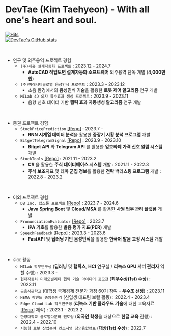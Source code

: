 DevTae (Kim Taehyeon) - With all one's heart and soul.
=====


[![Hits](https://hits.seeyoufarm.com/api/count/incr/badge.svg?url=https%3A%2F%2Fgithub.com%2FDevTae&count_bg=%2379C83D&title_bg=%23555555&icon=&icon_color=%23E7E7E7&title=hits&edge_flat=false)](https://hits.seeyoufarm.com)
<br/>
[![DevTae's GitHub stats](https://github-readme-stats.vercel.app/api?username=DevTae)](https://github.com/anuraghazra/github-readme-stats)

<br/>

- 연구 및 외주용역 프로젝트 경험
  - `(주)세홍 설계자동화 프로젝트` : 2023.12 - 2024.7
    - **AutoCAD 작업도면 설계자동화 소프트웨어** 외주용역 단독 개발 (**4,000만 원**)
  - `(주)미래시티글로벌 음성인식 프로젝트` : 2023.3 - 2023.12
    - 소음 환경에서의 **음성인식 기술**을 활용한 **로봇 제어 알고리즘** 연구 개발
  - `MILab 4D 의자 특수효과 생성 프로젝트` : 2023.9 - 2023.11
    - 음향 신호 데이터 기반 **햅틱 효과 자동생성 알고리즘** 연구 개발
<!--| NK에듀 외주용역 프로젝트 | **사용자 300명 규모**의 NK에듀 학생 숙제 관리 플랫폼 개발 | 2023.12 - | (미정)-->

<br/>

- 증권 프로젝트 경험
  - `StockPricePrediction` [[Repo]](https://github.com/DevTae/StockPricePredictionPreview) : 2023.7 - 
    - **RNN 시계열 데이터 분석**을 활용한 **중장기 시황 분석 프로그램** 개발
  - `BitgetTelegramSignal` [[Repo]](https://github.com/DevTae/BitgetTelegramSignal) : 2023.9 - 2023.10
    - **Bitget API** 와 **Telegram API** 를 활용한 **암호화폐 가격 신호 알람 시스템** 개발
  - `StockTools` [[Repo]](https://github.com/DevTae/StockToolsPreview) : 2021.11 - 2023.2
    - **C#** 을 활용한 **주식 데이터베이스 시스템** 개발 : 2021.11 - 2022.3
    - **주식 보조지표** 및 **테마 군집 정보**를 활용한 **전략 백테스팅 프로그램** 개발 : 2022.8 - 2023.2
  <!--   - `StockFlow` [[Repo]](https://github.com/DevTae/StockFlow) : 2023.12 - 
    - **Django** 를 활용한 **주식 거래대금 분석 정보 제공 웹** 개발 -->
  <!--- **키움 Open API+** 을 활용한 **자동 매매 봇** 개발 : 2023.12 - -->

<br/>

- 이외 프로젝트 경험
  - `DB Inc. 캡스톤 프로젝트` [[Repo]](https://github.com/DB-Inc-Capstone) : 2023.7 - 2024.6
    - **Java Spring Boot** 및 **Cloud/MSA** 를 활용한 **사원 업무 관리 플랫폼** 개발
  - `PronunciationEvaluator` [[Repo]](https://github.com/DevTae/PronunciationEvaluator) : 2023.7
    - **IPA 기호**를 활용한 **발음 평가 지표(PER)** 개발
  - `SpeechFeedback` [[Repo]](https://github.com/DevTae/SpeechFeedback) : 2023.3 - 2023.6
    - **FastAPI** 및 **딥러닝 기반 음성인식**을 활용한 **한국어 발음 교정 시스템** 개발

<br/>

- 주요 활동
  - `MILab 학부연구생` (**딥러닝** 및 **햅틱스**, **HCI** 연구실 / **리눅스 GPU 서버 관리자** 역할 수행) : 2023.3 -
  - `현대자동차 미래모빌리티 햅틱 기술 아이디어 공모전` (**최우수상(1st) 수상**) : 2023.11
  - `금융사관학교` (대학생 국제경제 전문가 과정 60기 참여 - **우수조 선정**) : 2023.11
  - `HEMA 락밴드 중앙동아리` (신입생 대표팀 보컬 활동) : 2022.4 - 2023.4
  - `Edge Cloud Lab 학부연구생` (**리눅스 기반 클라우드 기술**에 대한 교육자료 [[Repo]](https://github.com/DevTae/Linux-Device-Driver) 제작) : 2023.1 - 2023.2
  - `한양대학교 글로벌다문화 멘토링` (**외국인 학생**을 대상으로 **한글 교육** 진행) : 2022.4 - 2022.10
  - `지능형 로봇 산업분야 컨소시엄 창의융합캠프` (**대상(1st) 수상**) : 2022.7

<br/>
